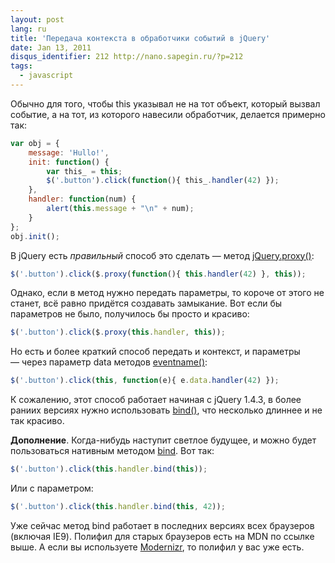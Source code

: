 ```yaml
---
layout: post
lang: ru
title: 'Передача контекста в обработчики событий в jQuery'
date: Jan 13, 2011
disqus_identifier: 212 http://nano.sapegin.ru/?p=212
tags:
  - javascript
---
```


Обычно для того, чтобы this указывал не на тот объект, который вызвал событие, а на тот, из которого навесили обработчик, делается примерно так:

```javascript
var obj = {
	message: 'Hullo!',
	init: function() {
		var this_ = this;
		$('.button').click(function(){ this_.handler(42) });
	},
	handler: function(num) {
		alert(this.message + "\n" + num);
	}
};
obj.init();
```

В jQuery есть *правильный* способ это сделать — метод [jQuery.proxy()](http://api.jquery.com/jQuery.proxy/):

```javascript
$('.button').click($.proxy(function(){ this.handler(42) }, this));
```

Однако, если в метод нужно передать параметры, то короче от этого не станет, всё равно придётся создавать замыкание. Вот если бы параметров не было, получилось бы просто и красиво:

```javascript
$('.button').click($.proxy(this.handler, this));
```

Но есть и более краткий способ передать и контекст, и параметры — через параметр data методов [eventname()](http://api.jquery.com/click/):

```javascript
$('.button').click(this, function(e){ e.data.handler(42) });
```

К сожалению, этот способ работает начиная с jQuery 1.4.3, в более раниих версиях нужно использовать [bind()](http://api.jquery.com/bind/), что несколько длиннее и не так красиво.

**Дополнение**. Когда-нибудь наступит светлое будущее, и можно будет пользоваться нативным методом [bind](https://developer.mozilla.org/en/JavaScript/Reference/Global_Objects/Function/bind). Вот так:

```javascript
$('.button').click(this.handler.bind(this));
```

Или с параметром:

```javascript
$('.button').click(this.handler.bind(this, 42));
```

Уже сейчас метод bind работает в последних версиях всех браузеров (включая IE9). Полифил для старых браузеров есть на MDN по ссылке выше. А если вы используете [Modernizr](http://modernizr.com/), то полифил у вас уже есть.
